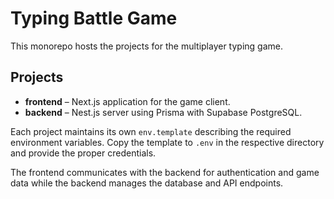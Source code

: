 # Typing Battle Game

This monorepo hosts the projects for the multiplayer typing game.

## Projects

- **frontend** – Next.js application for the game client.
- **backend** – Nest.js server using Prisma with Supabase PostgreSQL.

Each project maintains its own `env.template` describing the required environment variables. Copy the template to `.env` in the respective directory and provide the proper credentials.

The frontend communicates with the backend for authentication and game data while the backend manages the database and API endpoints.
